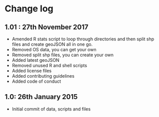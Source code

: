 # Change log

## 1.01 : 27th November 2017

- Amended R stats script to loop through directories and then split shp files and create geoJSON all in one go.
- Removed OS data, you can get your own
- Removed split shp files, you can create your own
- Added latest geoJSON
- Removed unused R and shell scripts
- Added license files
- Added contributing guidelines
- Added code of conduct

## 1.0: 26th January 2015

- Initial commit of data, scripts and files